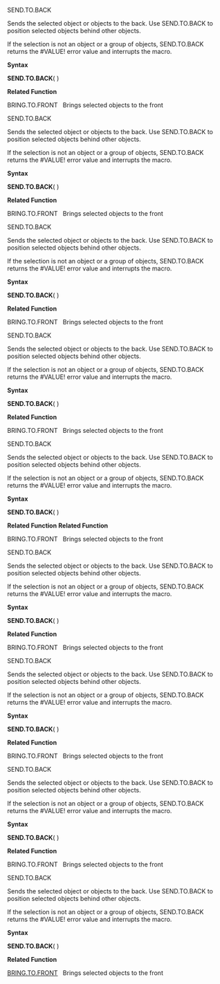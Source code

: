 SEND.TO.BACK

Sends the selected object or objects to the back. Use SEND.TO.BACK to
position selected objects behind other objects.

If the selection is not an object or a group of objects, SEND.TO.BACK
returns the \#VALUE\! error value and interrupts the macro.

**Syntax**

**SEND.TO.BACK**( )

**Related Function**

BRING.TO.FRONT   Brings selected objects to the front


SEND.TO.BACK

Sends the selected object or objects to the back. Use SEND.TO.BACK to
position selected objects behind other objects.

If the selection is not an object or a group of objects, SEND.TO.BACK
returns the \#VALUE\! error value and interrupts the macro.

**Syntax**

**SEND.TO.BACK**( )

**Related Function**

BRING.TO.FRONT   Brings selected objects to the front


SEND.TO.BACK

Sends the selected object or objects to the back. Use SEND.TO.BACK to
position selected objects behind other objects.

If the selection is not an object or a group of objects, SEND.TO.BACK
returns the \#VALUE\! error value and interrupts the macro.

**Syntax**

**SEND.TO.BACK**( )

**Related Function**

BRING.TO.FRONT   Brings selected objects to the front


SEND.TO.BACK

Sends the selected object or objects to the back. Use SEND.TO.BACK to
position selected objects behind other objects.

If the selection is not an object or a group of objects, SEND.TO.BACK
returns the \#VALUE\! error value and interrupts the macro.

**Syntax**

**SEND.TO.BACK**( )

**Related Function**

BRING.TO.FRONT   Brings selected objects to the front


SEND.TO.BACK

Sends the selected object or objects to the back. Use SEND.TO.BACK to
position selected objects behind other objects.

If the selection is not an object or a group of objects, SEND.TO.BACK
returns the \#VALUE\! error value and interrupts the macro.

**Syntax**

**SEND.TO.BACK**( )

**Related Function**
**Related Function**

BRING.TO.FRONT   Brings selected objects to the front


SEND.TO.BACK

Sends the selected object or objects to the back. Use SEND.TO.BACK to
position selected objects behind other objects.

If the selection is not an object or a group of objects, SEND.TO.BACK
returns the \#VALUE\! error value and interrupts the macro.

**Syntax**

**SEND.TO.BACK**( )

**Related Function**

BRING.TO.FRONT   Brings selected objects to the front


SEND.TO.BACK

Sends the selected object or objects to the back. Use SEND.TO.BACK to
position selected objects behind other objects.

If the selection is not an object or a group of objects, SEND.TO.BACK
returns the \#VALUE\! error value and interrupts the macro.

**Syntax**

**SEND.TO.BACK**( )

**Related Function**

BRING.TO.FRONT   Brings selected objects to the front


SEND.TO.BACK

Sends the selected object or objects to the back. Use SEND.TO.BACK to
position selected objects behind other objects.

If the selection is not an object or a group of objects, SEND.TO.BACK
returns the \#VALUE\! error value and interrupts the macro.

**Syntax**

**SEND.TO.BACK**( )

**Related Function**

BRING.TO.FRONT   Brings selected objects to the front


SEND.TO.BACK

Sends the selected object or objects to the back. Use SEND.TO.BACK to
position selected objects behind other objects.

If the selection is not an object or a group of objects, SEND.TO.BACK
returns the \#VALUE\! error value and interrupts the macro.

**Syntax**

**SEND.TO.BACK**( )

**Related Function**

[BRING.TO.FRONT](BRING.TO.FRONT.md)   Brings selected objects to the front


